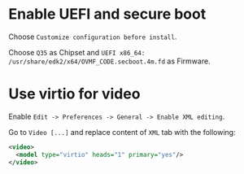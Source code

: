 # Enable UEFI and secure boot

Choose `Customize configuration before install`.

Choose `Q35` as Chipset and `UEFI x86_64: /usr/share/edk2/x64/OVMF_CODE.secboot.4m.fd` as Firmware.

# Use virtio for video

Enable `Edit -> Preferences -> General -> Enable XML editing`.

Go to `Video [...]` and replace content of `XML` tab with the following:

```xml
<video>
  <model type="virtio" heads="1" primary="yes"/>
</video>
```
